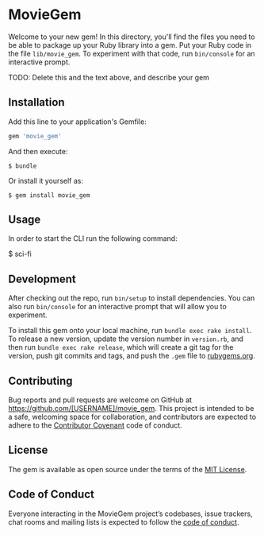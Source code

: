 # MovieGem

Welcome to your new gem! In this directory, you'll find the files you need to be able to package up your Ruby library into a gem. Put your Ruby code in the file `lib/movie_gem`. To experiment with that code, run `bin/console` for an interactive prompt.

TODO: Delete this and the text above, and describe your gem

## Installation

Add this line to your application's Gemfile:

```ruby
gem 'movie_gem'
```

And then execute:

    $ bundle

Or install it yourself as:

    $ gem install movie_gem

## Usage

In order to start the CLI run the following command:

  $ sci-fi  

## Development

After checking out the repo, run `bin/setup` to install dependencies. You can also run `bin/console` for an interactive prompt that will allow you to experiment.

To install this gem onto your local machine, run `bundle exec rake install`. To release a new version, update the version number in `version.rb`, and then run `bundle exec rake release`, which will create a git tag for the version, push git commits and tags, and push the `.gem` file to [rubygems.org](https://rubygems.org).

## Contributing

Bug reports and pull requests are welcome on GitHub at https://github.com/[USERNAME]/movie_gem. This project is intended to be a safe, welcoming space for collaboration, and contributors are expected to adhere to the [Contributor Covenant](http://contributor-covenant.org) code of conduct.

## License

The gem is available as open source under the terms of the [MIT License](https://opensource.org/licenses/MIT).

## Code of Conduct

Everyone interacting in the MovieGem project’s codebases, issue trackers, chat rooms and mailing lists is expected to follow the [code of conduct](https://github.com/[USERNAME]/movie_gem/blob/master/CODE_OF_CONDUCT.md).
